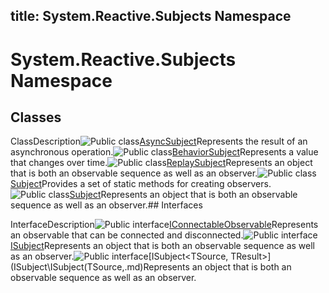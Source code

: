 title: System.Reactive.Subjects Namespace
---
# System.Reactive.Subjects Namespace

## Classes

ClassDescription![Public class](https://reactiveui.net/assets/img/Hh212009.pubclass(en-us,VS.103).gif "Public class")[AsyncSubject<T>](AsyncSubject\AsyncSubject(T).md)Represents the result of an asynchronous operation.![Public class](https://reactiveui.net/assets/img/Hh212009.pubclass(en-us,VS.103).gif "Public class")[BehaviorSubject<T>](BehaviorSubject\BehaviorSubject(T).md)Represents a value that changes over time.![Public class](https://reactiveui.net/assets/img/Hh212009.pubclass(en-us,VS.103).gif "Public class")[ReplaySubject<T>](ReplaySubject\ReplaySubject(T).md)Represents an object that is both an observable sequence as well as an observer.![Public class](https://reactiveui.net/assets/img/Hh212009.pubclass(en-us,VS.103).gif "Public class")[Subject](Subject\Subject.md)Provides a set of static methods for creating observers.![Public class](https://reactiveui.net/assets/img/Hh212009.pubclass(en-us,VS.103).gif "Public class")[Subject<T>](Subject\Subject(T).md)Represents an object that is both an observable sequence as well as an observer.## Interfaces

InterfaceDescription![Public interface](https://reactiveui.net/assets/img/Hh212009.pubinterface(en-us,VS.103).gif "Public interface")[IConnectableObservable<T>](IConnectableObservable\IConnectableObservable(T).md)Represents an observable that can be connected and disconnected.![Public interface](https://reactiveui.net/assets/img/Hh212009.pubinterface(en-us,VS.103).gif "Public interface")[ISubject<T>](ISubject\ISubject(T).md)Represents an object that is both an observable sequence as well as an observer.![Public interface](https://reactiveui.net/assets/img/Hh212009.pubinterface(en-us,VS.103).gif "Public interface")[ISubject<TSource, TResult>](ISubject\ISubject(TSource,.md)Represents an object that is both an observable sequence as well as an observer.
